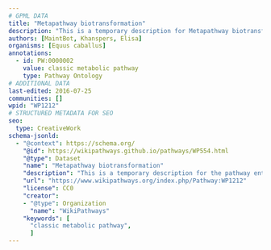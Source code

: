```yaml
---
# GPML DATA
title: "Metapathway biotransformation"
description: "This is a temporary description for Metapathway biotransformation"
authors: [MaintBot, Khanspers, Elisa]
organisms: [Equus caballus]
annotations:
  - id: PW:0000002
    value: classic metabolic pathway
    type: Pathway Ontology
# ADDITIONAL DATA
last-edited: 2016-07-25
communities: []
wpid: "WP1212"
# STRUCTURED METADATA FOR SEO
seo:
  type: CreativeWork
schema-jsonld:
  - "@context": https://schema.org/
    "@id": https://wikipathways.github.io/pathways/WP554.html
    "@type": Dataset
    "name": "Metapathway biotransformation"
    "description": "This is a temporary description for the pathway entitled: Metapathway biotransformation"
    "url": "https://www.wikipathways.org/index.php/Pathway:WP1212"
    "license": CC0
    "creator":
    - "@type": Organization
      "name": "WikiPathways"
    "keywords": [
      "classic metabolic pathway",
      ]
---
```

